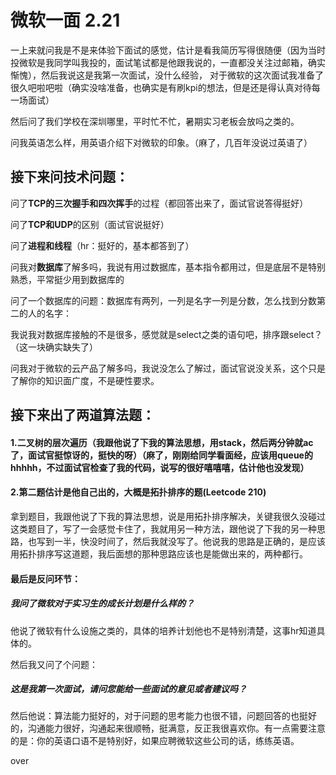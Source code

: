 # 微软一面 2.21

一上来就问我是不是来体验下面试的感觉，估计是看我简历写得很随便（因为当时投微软是我同学叫我投的，面试笔试都是他跟我说的，一直都没关注过邮箱，确实惭愧），然后我说这是我第一次面试，没什么经验， 对于微软的这次面试我准备了很久吧啦吧啦（确实没啥准备，也确实是有刷kpi的想法，但是还是得认真对待每一场面试）

然后问了我们学校在深圳哪里，平时忙不忙，暑期实习老板会放吗之类的。

问我英语怎么样，用英语介绍下对微软的印象。（麻了，几百年没说过英语了）

## 接下来问技术问题：

问了**TCP的三次握手和四次挥手**的过程（都回答出来了，面试官说答得挺好）

问了**TCP和UDP**的区别（面试官说挺好）

问了**进程和线程**（hr：挺好的，基本都答到了）

问我对**数据库**了解多吗，我说有用过数据库，基本指令都用过，但是底层不是特别熟悉，平常挺少用到数据库的

问了一个数据库的问题：数据库有两列，一列是名字一列是分数，怎么找到分数第二的人的名字：

我说我对数据库接触的不是很多，感觉就是select之类的语句吧，排序跟select？（这一块确实缺失了）

问我对于微软的云产品了解多吗，我说没怎么了解过，面试官说没关系，这个只是了解你的知识面广度，不是硬性要求。

## 接下来出了两道算法题：

#### 1.二叉树的层次遍历（我跟他说了下我的算法思想，用stack，然后两分钟就ac了，面试官挺惊讶的，挺快的呀）（麻了，刚刚给同学看面经，应该用queue的hhhhh，不过面试官检查了我的代码，说写的很好嘻嘻嘻，估计他也没发现）

#### 2.第二题估计是他自己出的，大概是拓扑排序的题(Leetcode 210)

拿到题目，我跟他说了下我的算法思想，说是用拓扑排序解决，关键我很久没碰过这类题目了，写了一会感觉卡住了，我就用另一种方法，跟他说了下我的另一种思路，也写到一半，快没时间了，然后我就没写了。他说我的思路是正确的，是应该用拓扑排序写这道题，我后面想的那种思路应该也是能做出来的，两种都行。

#### 最后是反问环节：

##### 我问了微软对于实习生的成长计划是什么样的？

他说了微软有什么设施之类的，具体的培养计划他也不是特别清楚，这事hr知道具体的。

然后我又问了个问题：

##### 这是我第一次面试，请问您能给一些面试的意见或者建议吗？

然后他说：算法能力挺好的，对于问题的思考能力也很不错，问题回答的也挺好的，沟通能力很好，沟通起来很顺畅，挺满意，反正我很喜欢你。有一点需要注意的是：你的英语口语不是特别好，如果应聘微软这些公司的话，练练英语。

over

